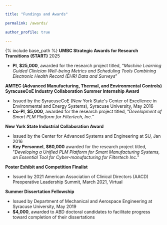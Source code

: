 ```yaml
---

title: "Fundings and Awards"

permalink: /awards/

author_profile: true

---
```



{% include base_path %}
**UMBC Strategic Awards for Research Transitions (START)** 2025
- **PI**, **$25,000**, awarded for the research project titled, “*Machine Learning Guided Clinician Well-being Metrics and Scheduling Tools Combining Electronic Health Record (EHR) Data and Surveys*”

**AMTEC (Advanced Manufacturing, Thermal, and Environmental Controls) SyracuseCoE Industry Collaboration Summer Internship Award**
- Issued by the SyracuseCoE (New York State's Center of Excellence in Environmental and Energy Systems), Syracuse University, May 2016
- **Co-PI**, **$5,000**, awarded for the research project titled, “*Development of Smart PLM Platform for Filtertech, Inc.*”

**New York State Industrial Collaboration Award**
- Issued by the Center for Advanced Systems and Engineering at SU, Jan 2016
- **Key Personnel**, **$60,000** awarded for the research project titled, "*Developing
a Unified PLM Platform for Smart Manufacturing Systems, an Essential Tool
for Cyber-manufacturing for Filtertech Inc.*"

**Poster Exhibit and Competition Finalist**
- Issued by 2021 American Association of Clinical Directors (AACD) Preoperative
Leadership Summit, March 2021, Virtual


**Summer Dissertation Fellowship**
- Issued by Department of Mechanical and Aerospace Engineering at Syracuse University, May 2019
- **$4,000**, awarded to ABD doctoral candidates to facilitate progress toward completion of their dissertations